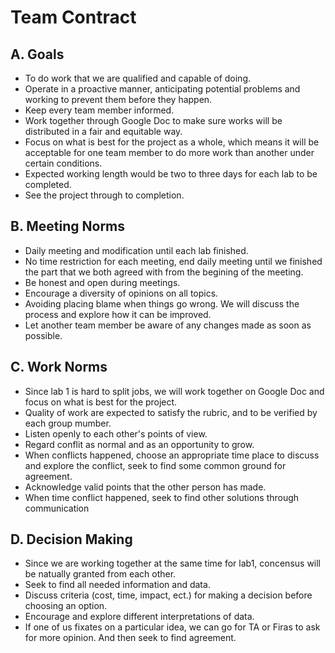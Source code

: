 # Team Contract

## A. Goals

- To do work that we are qualified and capable of doing.
- Operate in a proactive manner, anticipating potential problems and working to prevent them before they happen.
- Keep every team member informed.
- Work together through Google Doc to make sure works will be distributed in a fair and equitable way.
- Focus on what is best for the project as a whole, which means it will be acceptable for one team member to do more work than another under certain conditions.
- Expected working length would be two to three days for each lab to be completed.
- See the project through to completion.

## B. Meeting Norms

- Daily meeting and modification until each lab finished.
- No time restriction for each meeting, end daily meeting until we finished the part that we both agreed with from the begining of the meeting.
- Be honest and open during meetings.
- Encourage a diversity of opinions on all topics.
- Avoiding placing blame when things go wrong. We will discuss the process and explore how it can be improved.
- Let another team member be aware of any changes made as soon as possible.

## C. Work Norms

- Since lab 1 is hard to split jobs, we will work together on Google Doc and focus on what is best for the project.
- Quality of work are expected to satisfy the rubric, and to be verified by each group mumber.
- Listen openly to each other's points of view.
- Regard conflit as normal and as an opportunity to grow.
- When conflicts happened, choose an appropriate time place to discuss and explore the conflict, seek to find some common ground for agreement.
- Acknowledge valid points that the other person has made.
- When time conflict happened, seek to find other solutions through communication

## D. Decision Making

- Since we are working together at the same time for lab1, concensus will be natually granted from each other.
- Seek to find all needed information and data.
- Discuss criteria (cost, time, impact, ect.) for making a decision before choosing an option.
- Encourage and explore different interpretations of data.
- If one of us fixates on a particular idea, we can go for TA or Firas to ask for more opinion. And then seek to find agreement.



